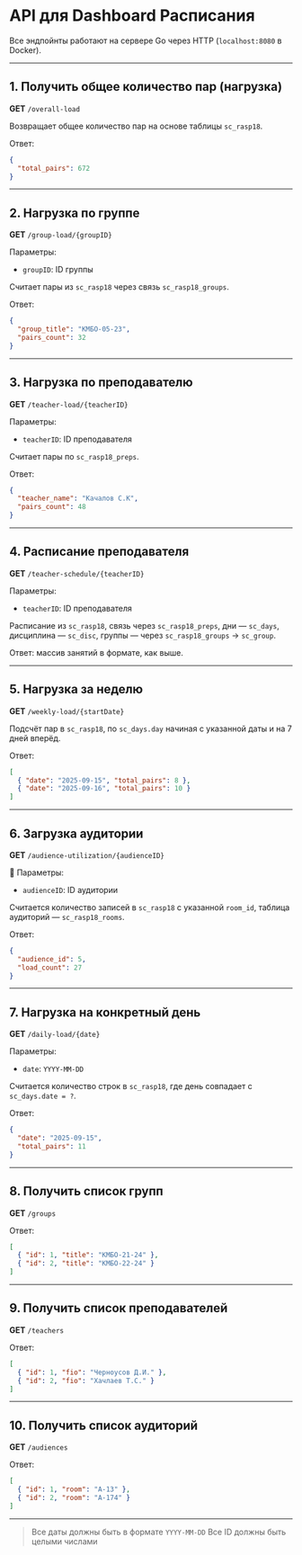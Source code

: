 #  API для Dashboard Расписания

Все эндпойнты работают на сервере Go через HTTP (`localhost:8080` в Docker).

---

##  1. Получить общее количество пар (нагрузка)

**GET** `/overall-load`

 Возвращает общее количество пар на основе таблицы `sc_rasp18`.

 Ответ:

```json
{
  "total_pairs": 672
}
```

---

##  2. Нагрузка по группе

**GET** `/group-load/{groupID}`

 Параметры:

* `groupID`: ID группы

 Считает пары из `sc_rasp18` через связь `sc_rasp18_groups`.

 Ответ:

```json
{
  "group_title": "КМБО-05-23",
  "pairs_count": 32
}
```

---

##  3. Нагрузка по преподавателю

**GET** `/teacher-load/{teacherID}`

 Параметры:

* `teacherID`: ID преподавателя

 Считает пары по `sc_rasp18_preps`.

 Ответ:

```json
{
  "teacher_name": "Качалов С.К",
  "pairs_count": 48
}
```

---


##  4. Расписание преподавателя

**GET** `/teacher-schedule/{teacherID}`

 Параметры:

* `teacherID`: ID преподавателя

 Расписание из `sc_rasp18`, связь через `sc_rasp18_preps`, дни — `sc_days`, дисциплина — `sc_disc`, группы — через `sc_rasp18_groups` → `sc_group`.

 Ответ: массив занятий в формате, как выше.

---

##  5. Нагрузка за неделю

**GET** `/weekly-load/{startDate}`

 Подсчёт пар в `sc_rasp18`, по `sc_days.day` начиная с указанной даты и на 7 дней вперёд.

 Ответ:

```json
[
  { "date": "2025-09-15", "total_pairs": 8 },
  { "date": "2025-09-16", "total_pairs": 10 }
]
```

---


##  6. Загрузка аудитории

**GET** `/audience-utilization/{audienceID}`

🔢 Параметры:

* `audienceID`: ID аудитории

 Считается количество записей в `sc_rasp18` с указанной `room_id`, таблица аудиторий — `sc_rasp18_rooms`.

 Ответ:

```json
{
  "audience_id": 5,
  "load_count": 27
}
```

---

##  7. Нагрузка на конкретный день

**GET** `/daily-load/{date}`

 Параметры:

* `date`: `YYYY-MM-DD`

 Считается количество строк в `sc_rasp18`, где день совпадает с `sc_days.date = ?`.

 Ответ:

```json
{
  "date": "2025-09-15",
  "total_pairs": 11
}
```

---

##  8. Получить список групп

**GET** `/groups`

 Ответ:

```json
[
  { "id": 1, "title": "КМБО-21-24" },
  { "id": 2, "title": "КМБО-22-24" }
]
```

---

## 9. Получить список преподавателей

**GET** `/teachers`

 Ответ:

```json
[
  { "id": 1, "fio": "Черноусов Д.И." },
  { "id": 2, "fio": "Хачлаев Т.С." }
]
```

---

##  10. Получить список аудиторий

**GET** `/audiences`

 Ответ:

```json
[
  { "id": 1, "room": "А-13" },
  { "id": 2, "room": "А-174" }
]
```

---

>  Все даты должны быть в формате `YYYY-MM-DD`  Все ID должны быть целыми числами


